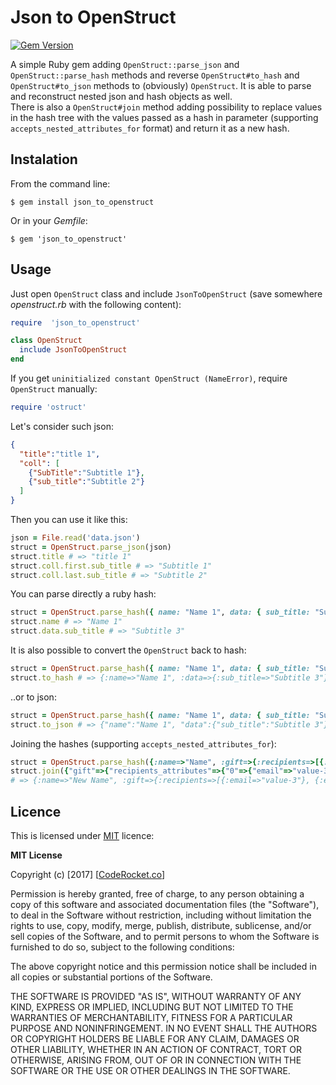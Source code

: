# Json to OpenStruct

[![Gem Version](https://badge.fury.io/rb/json_to_openstruct.svg)](https://badge.fury.io/rb/json_to_openstruct)

A simple Ruby gem adding `OpenStruct::parse_json` and `OpenStruct::parse_hash` methods and reverse `OpenStruct#to_hash` and `OpenStruct#to_json` methods to (obviously) `OpenStruct`. It is able to parse and reconstruct nested json and hash objects as well.  
There is also a `OpenStruct#join` method adding possibility to replace values in the hash tree with the values passed as a hash in parameter (supporting `accepts_nested_attributes_for` format) and return it as a new hash.

## Instalation

From the command line:

    $ gem install json_to_openstruct

Or in your *Gemfile*:

    $ gem 'json_to_openstruct'

## Usage

Just open `OpenStruct` class and include `JsonToOpenStruct` (save somewhere *openstruct.rb* with the following content):

```ruby
require  'json_to_openstruct'

class OpenStruct
  include JsonToOpenStruct
end
```

If you get `uninitialized constant OpenStruct (NameError)`, require `OpenStruct` manually:

```ruby
require 'ostruct'
```

Let's consider such json:

```json
{
  "title":"title 1",
  "coll": [
    {"SubTitle":"Subtitle 1"},
    {"sub_title":"Subtitle 2"}
  ]
}
```

Then you can use it like this:

```ruby
json = File.read('data.json')
struct = OpenStruct.parse_json(json)
struct.title # => "title 1"
struct.coll.first.sub_title # => "Subtitle 1"
struct.coll.last.sub_title # => "Subtitle 2"
```

You can parse directly a ruby hash:

```ruby
struct = OpenStruct.parse_hash({ name: "Name 1", data: { sub_title: "Subtitle 3" }})
struct.name # => "Name 1"
struct.data.sub_title # => "Subtitle 3"
```

It is also possible to convert the `OpenStruct` back to hash:

```ruby
struct = OpenStruct.parse_hash({ name: "Name 1", data: { sub_title: "Subtitle 3" }})
struct.to_hash # => {:name=>"Name 1", :data=>{:sub_title=>"Subtitle 3"}}
```

..or to json:

```ruby
struct = OpenStruct.parse_hash({ name: "Name 1", data: { sub_title: "Subtitle 3" }})
struct.to_json # => {"name":"Name 1", "data":{"sub_title":"Subtitle 3"}}
```

Joining the hashes (supporting `accepts_nested_attributes_for`):

```ruby
struct = OpenStruct.parse_hash({:name=>"Name", :gift=>{:recipients=>[{:email=>"value-1"}, {:email=>"value-2"}]}, :another=>{:title=>"Switch Me"}})
struct.join({"gift"=>{"recipients_attributes"=>{"0"=>{"email"=>"value-3"}, "1"=>{"email"=>"value-4"}}}, "name"=>"New Name", "another"=> {"title"=>"Switched!"}})
# => {:name=>"New Name", :gift=>{:recipients=>[{:email=>"value-3"}, {:email=>"value-4"}]}, :another=>{:title=>"Switched!"}}
```

## Licence

This is licensed under [MIT](https://choosealicense.com/licenses/mit/) licence:

**MIT License**

Copyright (c) [2017] [[CodeRocket.co](http://coderocket.co)]

Permission is hereby granted, free of charge, to any person obtaining a copy
of this software and associated documentation files (the "Software"), to deal
in the Software without restriction, including without limitation the rights
to use, copy, modify, merge, publish, distribute, sublicense, and/or sell
copies of the Software, and to permit persons to whom the Software is
furnished to do so, subject to the following conditions:

The above copyright notice and this permission notice shall be included in all
copies or substantial portions of the Software.

THE SOFTWARE IS PROVIDED "AS IS", WITHOUT WARRANTY OF ANY KIND, EXPRESS OR
IMPLIED, INCLUDING BUT NOT LIMITED TO THE WARRANTIES OF MERCHANTABILITY,
FITNESS FOR A PARTICULAR PURPOSE AND NONINFRINGEMENT. IN NO EVENT SHALL THE
AUTHORS OR COPYRIGHT HOLDERS BE LIABLE FOR ANY CLAIM, DAMAGES OR OTHER
LIABILITY, WHETHER IN AN ACTION OF CONTRACT, TORT OR OTHERWISE, ARISING FROM,
OUT OF OR IN CONNECTION WITH THE SOFTWARE OR THE USE OR OTHER DEALINGS IN THE
SOFTWARE.

